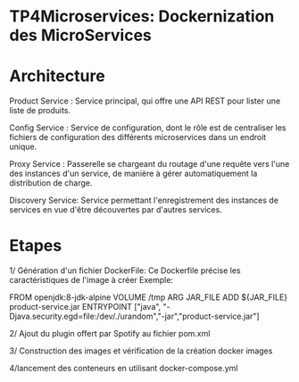 # TP4Microservices: Dockernization des MicroServices  

# Architecture

Product Service : Service principal, qui offre une API REST pour lister une liste de produits.

Config Service : Service de configuration, dont le rôle est de centraliser les fichiers de configuration des différents microservices dans un endroit unique.

Proxy Service : Passerelle se chargeant du routage d'une requête vers l'une des instances d'un service, de manière à gérer automatiquement la distribution de charge.

Discovery Service: Service permettant l'enregistrement des instances de services en vue d'être découvertes par d'autres services.

# Etapes

1/ Génération d'un fichier DockerFile: Ce Dockerfile précise les caractéristiques de l'image à créer
Exemple: 

FROM openjdk:8-jdk-alpine
VOLUME /tmp
ARG JAR_FILE
ADD ${JAR_FILE} product-service.jar
ENTRYPOINT ["java", "-Djava.security.egd=file:/dev/./urandom","-jar","product-service.jar"]

2/ Ajout du plugin offert par Spotify au fichier pom.xml

3/ Construction des images et vérification de la création
docker images

4/lancement des conteneurs en utilisant docker-compose.yml

